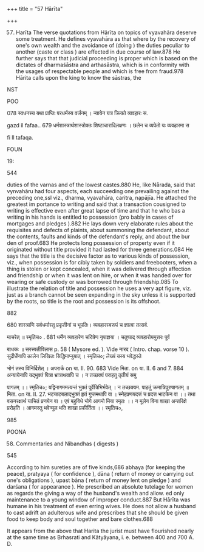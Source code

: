 +++
title = "57 Hārīta"

+++

57. Harīta The verse quotations from Hārīta on topics of vyavahāra deserve some treatment. He defines vyavahāra as that where by the recovery of one's own wealth and the avoidance of (doing ) the duties peculiar to another (caste or class ) are effected in due course of law.878 He further says that that judicial proceeding is proper which is based on the dictates of dharmaśāstra and arthasāstra, which is in conformity with the usages of respectable people and which is free from fraud.978 Hārita calls upon the king to know the sāstras, the 

NST 

POO 

078 स्वधनस्य यथा प्राप्तिः परधर्मस्य वर्जनम् । न्यायेन यत्र क्रियते व्यवहारः स. 

gazd il fafaa.. 679 धर्मशास्त्रार्थशास्त्रोक्तः शिष्टाचारादिलक्षणः । छलेन च व्यपेतो यः व्यवहारमा स 

fi ll tafaqa. 

FOUN 

19: 

544 



duties of the varnas and of the lowest castes.880 He, like Nārada, said that vynvahāru had four aspects, each succeeding one prevailing against the preceding one,ssl viz., dharma, vyavahāra, caritra, nạpājīa. He attached the greatest im portance to writing and said that a transaction cousigned to writing is effective even after great lapse of time and that he who bas a writing in his hands is entitled to possession (pro bably in cases of mortgages and pledges ).882 He lays down very elaborate rules about the requisites and defects of plaints, about summoning the defendant, about the contents, faults and kinds of the defendant's reply, and about the bur den of proof.683 He protects long possession of property even if it originated without title provided it had lasted for three generations.084 He says that the title is the decisive factor as to various kinds of possession, viz., when possession is for cibly taken by soldiers and freebooters, when a thing is stolen or kept concealed, when it was delivered through affection and friendship or when it was lent on hire, or when it was handed over for wearing or safe custody or was borrowed through friendship.085 To illustrate the relation of title and possession he uses a very apt figure, viz. just as a branch cannot be seen expanding in the sky unless it is supported by the roots, so title is the root and possession is its offshoot. 

882 

680 शास्त्राणि सर्वधर्मास्तु प्रकृतीनां च भूपतिः। व्यवहारस्वरूपं च ज्ञात्वा तत्सर्व. 

माचरेत् ॥ स्मृतिच० . 681 धर्मेण व्यवहारेण चरित्रेण नृपाज्ञया । चतुष्पाद् व्यवहारोयमुत्तरः पूर्व 

बाधकः ॥ सरस्वतीविलास p. 58 ( Mysore ed. ). Vide नारद ( Intro. chap. vorse 10 ). सुदीर्धेणापि कालेन लिखितः सिद्धिमाप्नुयात् । स्मृतिच०; लेख्यं यस्य भवेद्धस्ते 

भोगं तस्य विनिर्दिशेत् । अपरार्क on या. II. 90. 683 Vide मिता. on या. II. 6 and 7. 884 अन्यायेनापि यद्भुक्तं पित्रा भ्रात्राथवापि च । न तच्छक्यं पराहतु तृतीयं समु 

पागतम् ।। स्मृतिच०; यद्विनागममत्यन्तं भुक्तं पूर्वेत्रिभिर्भवेत् । न तच्छक्यम. पाहतुं क्रमात्रिपुरुषागतम् ॥ मिता. on या. II. 27. भटचाटबलाद्भुक्तं हृतं गुप्तमथापि वा । स्नेहप्रणयदत्तं च प्रदत्त भाटकेन वा ।। तथा वसनरक्षार्थ याचितं प्रणयेन वा । एवं बहुविधे भोगे आगमो मिया स्मृतः ।। न मूलेन विना शाखा अन्तरिक्षे प्ररोहति । आगमस्तु भवेन्मूल भति शाखा प्रकीर्तिता ।। स्मृतिच०, 

985 

POONA 

58. Commentaries and Nibandhas ( digests ) 

545 

According to him sureties are of five kinds,686 abhaya (for keeping the peace), pratyaya ( for confidence ), dāna ( return of money or carrying out one's obligations ), upast bāna ( return of money lent on pledge ) and darśana ( for appearance ). He prescribed an absolute tutelage for women as regards the giving a way of the husband's wealth and allow. ed only maintenance to a young window of improper conduct.887 But Hārīta was humane in his treatment of even erring wives. He does not allow a husband to cast adrift an adulterous wife and prescribes that she should be given food to keep body and soul together and bare clothes.688 

It appears from the above that Harita the jurist must have flourished nearly at the same time as Brhasrati and Kātyāyana, i. e. between 400 and 700 A. D. 
